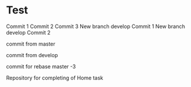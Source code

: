 # Test
Commit 1
Commit 2
Commit 3
New branch develop Commit 1
New branch develop Commit 2

commit from master

commit from develop

commit for rebase master -3

Repository for completing of Home task
